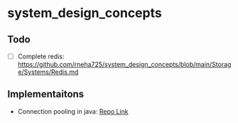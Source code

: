 # system_design_concepts

## Todo
- [ ] Complete redis: https://github.com/rneha725/system_design_concepts/blob/main/Storage/Systems/Redis.md


## Implementaitons
- Connection pooling in java: [Repo Link](https://github.com/rneha725/connection_pool)
